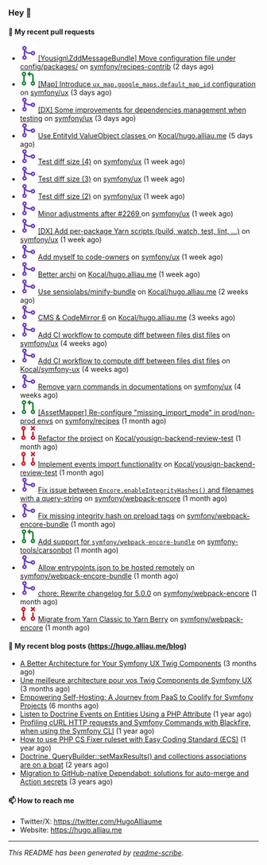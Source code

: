 ### Hey 👋

#### 👷 My recent pull requests

- ![](./assets/pr-merged.svg) [[Yousign\ZddMessageBundle] Move configuration file under config/packages/](https://github.com/symfony/recipes-contrib/pull/1703) on [symfony/recipes-contrib](https://github.com/symfony/recipes-contrib) (2 days ago)
- ![](./assets/pr-open.svg) [[Map] Introduce `ux_map.google_maps.default_map_id` configuration](https://github.com/symfony/ux/pull/2350) on [symfony/ux](https://github.com/symfony/ux) (3 days ago)
- ![](./assets/pr-merged.svg) [[DX] Some improvements for dependencies management when testing](https://github.com/symfony/ux/pull/2349) on [symfony/ux](https://github.com/symfony/ux) (3 days ago)
- ![](./assets/pr-merged.svg) [Use EntityId ValueObject classes ](https://github.com/Kocal/hugo.alliau.me/pull/55) on [Kocal/hugo.alliau.me](https://github.com/Kocal/hugo.alliau.me) (5 days ago)
- ![](./assets/pr-merged.svg) [Test diff size (4)](https://github.com/symfony/ux/pull/2332) on [symfony/ux](https://github.com/symfony/ux) (1 week ago)
- ![](./assets/pr-merged.svg) [Test diff size (3)](https://github.com/symfony/ux/pull/2331) on [symfony/ux](https://github.com/symfony/ux) (1 week ago)
- ![](./assets/pr-merged.svg) [Test diff size (2)](https://github.com/symfony/ux/pull/2330) on [symfony/ux](https://github.com/symfony/ux) (1 week ago)
- ![](./assets/pr-merged.svg) [Minor adjustments after #2269 ](https://github.com/symfony/ux/pull/2329) on [symfony/ux](https://github.com/symfony/ux) (1 week ago)
- ![](./assets/pr-merged.svg) [[DX] Add per-package Yarn scripts (build, watch, test, lint, ...)](https://github.com/symfony/ux/pull/2326) on [symfony/ux](https://github.com/symfony/ux) (1 week ago)
- ![](./assets/pr-merged.svg) [Add myself to code-owners](https://github.com/symfony/ux/pull/2308) on [symfony/ux](https://github.com/symfony/ux) (1 week ago)
- ![](./assets/pr-merged.svg) [Better archi](https://github.com/Kocal/hugo.alliau.me/pull/53) on [Kocal/hugo.alliau.me](https://github.com/Kocal/hugo.alliau.me) (1 week ago)
- ![](./assets/pr-merged.svg) [Use sensiolabs/minify-bundle](https://github.com/Kocal/hugo.alliau.me/pull/52) on [Kocal/hugo.alliau.me](https://github.com/Kocal/hugo.alliau.me) (2 weeks ago)
- ![](./assets/pr-merged.svg) [CMS &amp; CodeMirror 6](https://github.com/Kocal/hugo.alliau.me/pull/50) on [Kocal/hugo.alliau.me](https://github.com/Kocal/hugo.alliau.me) (3 weeks ago)
- ![](./assets/pr-merged.svg) [Add CI workflow to compute diff between files dist files](https://github.com/symfony/ux/pull/2269) on [symfony/ux](https://github.com/symfony/ux) (4 weeks ago)
- ![](./assets/pr-merged.svg) [Add CI workflow to compute diff between files dist files](https://github.com/Kocal/symfony-ux/pull/1) on [Kocal/symfony-ux](https://github.com/Kocal/symfony-ux) (4 weeks ago)
- ![](./assets/pr-merged.svg) [Remove yarn commands in documentations](https://github.com/symfony/ux/pull/2263) on [symfony/ux](https://github.com/symfony/ux) (4 weeks ago)
- ![](./assets/pr-open.svg) [[AssetMapper] Re-configure &#34;missing_import_mode&#34; in prod/non-prod envs](https://github.com/symfony/recipes/pull/1347) on [symfony/recipes](https://github.com/symfony/recipes) (1 month ago)
- ![](./assets/pr-closed.svg) [Refactor the project](https://github.com/Kocal/yousign-backend-review-test/pull/2) on [Kocal/yousign-backend-review-test](https://github.com/Kocal/yousign-backend-review-test) (1 month ago)
- ![](./assets/pr-closed.svg) [Implement events import functionality](https://github.com/Kocal/yousign-backend-review-test/pull/1) on [Kocal/yousign-backend-review-test](https://github.com/Kocal/yousign-backend-review-test) (1 month ago)
- ![](./assets/pr-merged.svg) [Fix issue between `Encore.enableIntegrityHashes()` and filenames with a query-string](https://github.com/symfony/webpack-encore/pull/1349) on [symfony/webpack-encore](https://github.com/symfony/webpack-encore) (1 month ago)
- ![](./assets/pr-merged.svg) [Fix missing integrity hash on preload tags](https://github.com/symfony/webpack-encore-bundle/pull/237) on [symfony/webpack-encore-bundle](https://github.com/symfony/webpack-encore-bundle) (1 month ago)
- ![](./assets/pr-open.svg) [Add support for `symfony/webpack-encore-bundle`](https://github.com/symfony-tools/carsonbot/pull/248) on [symfony-tools/carsonbot](https://github.com/symfony-tools/carsonbot) (1 month ago)
- ![](./assets/pr-merged.svg) [Allow entrypoints.json to be hosted remotely](https://github.com/symfony/webpack-encore-bundle/pull/236) on [symfony/webpack-encore-bundle](https://github.com/symfony/webpack-encore-bundle) (1 month ago)
- ![](./assets/pr-merged.svg) [chore: Rewrite changelog for 5.0.0](https://github.com/symfony/webpack-encore/pull/1348) on [symfony/webpack-encore](https://github.com/symfony/webpack-encore) (1 month ago)
- ![](./assets/pr-closed.svg) [Migrate from Yarn Classic to Yarn Berry](https://github.com/symfony/webpack-encore/pull/1347) on [symfony/webpack-encore](https://github.com/symfony/webpack-encore) (1 month ago)

#### 📜 My recent blog posts (https://hugo.alliau.me/blog)

- [A Better Architecture for Your Symfony UX Twig Components](https://hugo.alliau.me/blog/posts/a-better-architecture-for-your-symfony-ux-twig-components) (3 months ago)
- [Une meilleure architecture pour vos Twig Components de Symfony UX](https://hugo.alliau.me/blog/posts/une-meilleure-architecture-pour-vous-twig-components-de-symfony-ux) (3 months ago)
- [Empowering Self-Hosting: A Journey from PaaS to Coolify for Symfony Projects](https://hugo.alliau.me/blog/posts/empowering-self-hosting-a-journey-from-paas-to-coolify-for-symfony-projects) (6 months ago)
- [Listen to Doctrine Events on Entities Using a PHP Attribute](https://hugo.alliau.me/blog/posts/2023-11-12-listen-to-doctrine-events-on-entities-using-a-php-attribute) (1 year ago)
- [Profiling cURL HTTP requests and Symfony Commands with Blackfire, when using the Symfony CLI](https://hugo.alliau.me/blog/posts/2023-10-21-profiling-curl-http-requests-and-symfony-commands-with-blackfire-when-using-the-symfony-cli) (1 year ago)
- [How to use PHP CS Fixer ruleset with Easy Coding Standard (ECS)](https://hugo.alliau.me/blog/posts/2023-07-19-how-to-use-php-cs-fixer-ruleset-with-easy-coding-standard) (1 year ago)
- [Doctrine, QueryBuilder::setMaxResults() and collections associations are on a boat](https://hugo.alliau.me/blog/posts/2022-01-07-doctrine-querybuilder-setmaxresults-and-collections-associations-are-on-a-boat) (2 years ago)
- [Migration to GitHub-native Dependabot: solutions for auto-merge and Action secrets](https://hugo.alliau.me/blog/posts/2021-05-04-migration-to-github-native-dependabot-solutions-for-auto-merge-and-action-secrets) (3 years ago)

#### 📫 How to reach me

- Twitter/X: https://twitter.com/HugoAlliaume
- Website: https://hugo.alliau.me

---

_This README has been generated by [readme-scribe](https://github.com/muesli/readme-scribe/)_.

